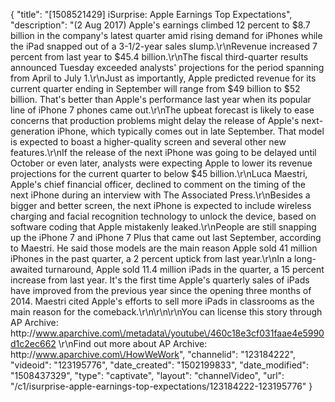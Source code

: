 {
    "title": "[1508521429] iSurprise: Apple Earnings Top Expectations",
    "description": "(2 Aug 2017) Apple's earnings climbed 12 percent to $8.7 billion in the company's latest quarter amid rising demand for iPhones while the iPad snapped out of a 3-1\/2-year sales slump.\r\nRevenue increased 7 percent from last year to $45.4 billion.\r\nThe fiscal third-quarter results announced Tuesday exceeded analysts' projections for the period spanning from April to July 1.\r\nJust as importantly, Apple predicted revenue for its current quarter ending in September will range from $49 billion to $52 billion. That's better than Apple's performance last year when its popular line of iPhone 7 phones came out.\r\nThe upbeat forecast is likely to ease concerns that production problems might delay the release of Apple's next-generation iPhone, which typically comes out in late September. That model is expected to boast a higher-quality screen and several other new features.\r\nIf the release of the next iPhone was going to be delayed until October or even later, analysts were expecting Apple to lower its revenue projections for the current quarter to below $45 billion.\r\nLuca Maestri, Apple's chief financial officer, declined to comment on the timing of the next iPhone during an interview with The Associated Press.\r\nBesides a bigger and better screen, the next iPhone is expected to include wireless charging and facial recognition technology to unlock the device, based on software coding that Apple mistakenly leaked.\r\nPeople are still snapping up the iPhone 7 and iPhone 7 Plus that came out last September, according to Maestri. He said those models are the main reason Apple sold 41 million iPhones in the past quarter, a 2 percent uptick from last year.\r\nIn a long-awaited turnaround, Apple sold 11.4 million iPads in the quarter, a 15 percent increase from last year. It's the first time Apple's quarterly sales of iPads have improved from the previous year since the opening three months of 2014. Maestri cited Apple's efforts to sell more iPads in classrooms as the main reason for the comeback.\r\n\r\n\r\nYou can license this story through AP Archive: http:\/\/www.aparchive.com\/metadata\/youtube\/460c18e3cf031faae4e5990d1c2ec662 \r\nFind out more about AP Archive: http:\/\/www.aparchive.com\/HowWeWork",
    "channelid": "123184222",
    "videoid": "123195776",
    "date_created": "1502199833",
    "date_modified": "1508437329",
    "type": "captivate",
    "layout": "channelVideo",
    "url": "\/c1\/isurprise-apple-earnings-top-expectations\/123184222-123195776"
}